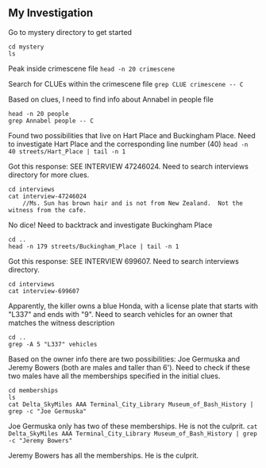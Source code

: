 ## My Investigation
Go to mystery directory to get started
```
cd mystery
ls
```

Peak inside crimescene file
`head -n 20 crimescene`

Search for CLUEs within the crimescene file
`grep CLUE crimescene -- C`


Based on clues, I need to find info about Annabel in people file
```
head -n 20 people
grep Annabel people -- C
```

Found two possibilities that live on Hart Place and Buckingham Place. Need to investigate Hart Place and the corresponding line number (40)
`head -n 40 streets/Hart_Place | tail -n 1`

Got this response: SEE INTERVIEW 47246024. Need to search interviews directory for more clues.
```
cd interviews
cat interview-47246024
	//Ms. Sun has brown hair and is not from New Zealand.  Not the witness from the cafe.
```

No dice! Need to backtrack and investigate Buckingham Place
```
cd ..
head -n 179 streets/Buckingham_Place | tail -n 1
```

Got this response: SEE INTERVIEW 699607. Need to search interviews directory.
```
cd interviews
cat interview-699607
```

Apparently, the killer owns a blue Honda, with a license plate that starts with "L337" and ends with "9". Need to search vehicles for an owner that matches the witness description
```
cd ..
grep -A 5 "L337" vehicles
```

Based on the owner info there are two possibilities: Joe Germuska and Jeremy Bowers (both are males and taller than 6'). Need to check if these two males have all the memberships specified in the initial clues.
```
cd memberships
ls
cat Delta_SkyMiles AAA Terminal_City_Library Museum_of_Bash_History | grep -c "Joe Germuska"
```

Joe Germuska only has two of these memberships. He is not the culprit.
`cat Delta_SkyMiles AAA Terminal_City_Library Museum_of_Bash_History | grep -c "Jeremy Bowers"`

Jeremy Bowers has all the memberships. He is the culprit.
